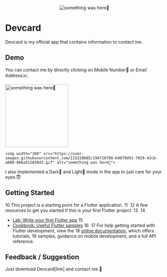 <p align="center">
    <img src="https://user-images.githubusercontent.com/115228605/194716592-af9046da-4faa-42fd-8dec-b78a5e9ac04a.png" alt="something was here🤔">
</p>

# Devcard

Devcard is my official app that contains information to contact me. 


## Demo

You can contact me by directly clicking on Mobile Number📳 or Email Address✉️.
 
 
<p>
    <img width="200" src="https://user-images.githubusercontent.com/115228605/194716822-950f428f-dca1-414c-a71a-5db0cee2a516.gif" alt="something was here🤔">

</p>

<p>

    <img width="200" src="https://user-images.githubusercontent.com/115228605/194716788-b4079d91-7029-43cb-a680-866a512830d3.gif" alt="something was here🤔">

</p>



 I also implemented a Dark🌃 and Light🌇 mode in the app to just care for your eyes.😇




## Getting Started


10
This project is a starting point for a Flutter application.
11
​
12
A few resources to get you started if this is your first Flutter project:
13
​
14
- [Lab: Write your first Flutter app](https://docs.flutter.dev/get-started/codelab)
15
- [Cookbook: Useful Flutter samples](https://docs.flutter.dev/cookbook)
16
​
17
For help getting started with Flutter development, view the
18
[online documentation](https://docs.flutter.dev/), which offers tutorials,
19
samples, guidance on mobile development, and a full API reference.
## Feedback / Suggestion

Just download Devcard[link] and contact me.🤗
